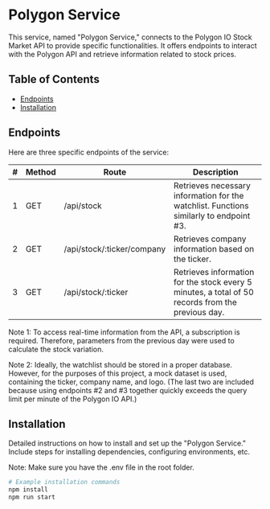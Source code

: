 # Polygon Service

This service, named "Polygon Service," connects to the Polygon IO Stock Market API to provide specific functionalities. It offers endpoints to interact with the Polygon API and retrieve information related to stock prices.

## Table of Contents

- [Endpoints](#endpoints)
- [Installation](#installation)

## Endpoints

Here are three specific endpoints of the service:

| # | Method | Route                          | Description                                                  |
|---|--------|--------------------------------|--------------------------------------------------------------|
| 1 | GET    | /api/stock                     | Retrieves necessary information for the watchlist. Functions similarly to endpoint #3. |
| 2 | GET    | /api/stock/:ticker/company     | Retrieves company information based on the ticker.             |
| 3 | GET    | /api/stock/:ticker             | Retrieves information for the stock every 5 minutes, a total of 50 records from the previous day. |

Note 1: To access real-time information from the API, a subscription is required. Therefore, parameters from the previous day were used to calculate the stock variation.

Note 2: Ideally, the watchlist should be stored in a proper database. However, for the purposes of this project, a mock dataset is used, containing the ticker, company name, and logo. (The last two are included because using endpoints #2 and #3 together quickly exceeds the query limit per minute of the Polygon IO API.)

## Installation

Detailed instructions on how to install and set up the "Polygon Service." Include steps for installing dependencies, configuring environments, etc.

Note: Make sure you have the .env file in the root folder.

```bash
# Example installation commands
npm install
npm run start
